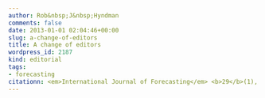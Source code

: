 ```yaml
---
author: Rob&nbsp;J&nbsp;Hyndman
comments: false
date: 2013-01-01 02:04:46+00:00
slug: a-change-of-editors
title: A change of editors
wordpress_id: 2187
kind: editorial
tags:
- forecasting
citationn: <em>International Journal of Forecasting</em> <b>29</b>(1), page A1
---
```




